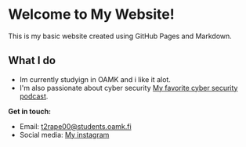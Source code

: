 # Welcome to My Website!

This is my basic website created using GitHub Pages and Markdown.

## What I do

* Im currently studyign in OAMK and i like it alot.
* I'm also passionate about cyber security [My favorite cyber security podcast](https://darknetdiaries.com/).


**Get in touch:**

* Email: t2rape00@students.oamk.fi
* Social media: [My instagram](https://www.instagram.com/peeturantanen/)
